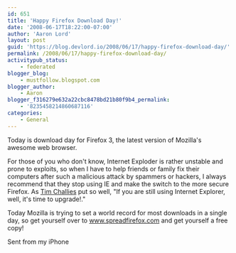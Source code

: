 ```yaml
---
id: 651
title: 'Happy Firefox Download Day!'
date: '2008-06-17T18:22:00-07:00'
author: 'Aaron Lord'
layout: post
guid: 'https://blog.devlord.io/2008/06/17/happy-firefox-download-day/'
permalink: /2008/06/17/happy-firefox-download-day/
activitypub_status:
    - federated
blogger_blog:
    - mustfollow.blogspot.com
blogger_author:
    - Aaron
blogger_f316279e632a22cbc8478bd21b80f9b4_permalink:
    - '8235458214860687116'
categories:
    - General
---
```


Today is download day for Firefox 3, the latest version of Mozilla's  awesome web browser.<p>For those of you who don't know, Internet Exploder is rather unstable  and prone to exploits, so when I have to help friends or family fix  their computers after such a malicious attack by spammers or hackers,  I always recommend that they stop using IE and make the switch to the  more secure Firefox.  As <a href="http://www.challies.com/sideblog/archives/2008/06/a_la_carte_617.php">Tim Challies</a> put so well, "If you are still using Internet Explorer, well, it's time to upgrade!."</p><p>Today Mozilla is trying to set a world record for most downloads in a  single day, so get yourself over to <a href="http://www.spreadfirefox.com/en-US/worldrecord/">www.spreadfirefox.com</a> and get yourself a free copy!</p><p>Sent from my iPhone</p><div class="blogger-post-footer"></div>